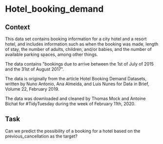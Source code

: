 # Hotel_booking_demand

## Context
This data set contains booking information for a city hotel and a resort hotel, and includes information such as when the booking was made, length of stay, the number of adults, children, and/or babies, and the number of available parking spaces, among other things.

The data contains "bookings due to arrive between the 1st of July of 2015 and the 31st of August 2017".

The data is originally from the article Hotel Booking Demand Datasets, written by Nuno Antonio, Ana Almeida, and Luis Nunes for Data in Brief, Volume 22, February 2019.

The data was downloaded and cleaned by Thomas Mock and Antoine Bichat for #TidyTuesday during the week of February 11th, 2020.

## Task
Can we predict the possibility of a booking for a hotel based on the previous_cancellation as the target?

